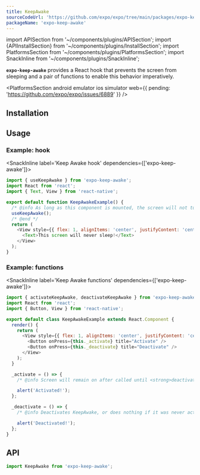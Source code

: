 ```yaml
---
title: KeepAwake
sourceCodeUrl: 'https://github.com/expo/expo/tree/main/packages/expo-keep-awake'
packageName: 'expo-keep-awake'
---
```


import APISection from '~/components/plugins/APISection';
import {APIInstallSection} from '~/components/plugins/InstallSection';
import PlatformsSection from '~/components/plugins/PlatformsSection';
import SnackInline from '~/components/plugins/SnackInline';

**`expo-keep-awake`** provides a React hook that prevents the screen from sleeping and a pair of functions to enable this behavior imperatively.

<PlatformsSection android emulator ios simulator web={{ pending: 'https://github.com/expo/expo/issues/6889' }} />

## Installation

<APIInstallSection />

## Usage

### Example: hook

<SnackInline label='Keep Awake hook' dependencies={['expo-keep-awake']}>

```javascript
import { useKeepAwake } from 'expo-keep-awake';
import React from 'react';
import { Text, View } from 'react-native';

export default function KeepAwakeExample() {
  /* @info As long as this component is mounted, the screen will not turn off from being idle. */
  useKeepAwake();
  /* @end */
  return (
    <View style={{ flex: 1, alignItems: 'center', justifyContent: 'center' }}>
      <Text>This screen will never sleep!</Text>
    </View>
  );
}
```

</SnackInline>

### Example: functions

<SnackInline label='Keep Awake functions' dependencies={['expo-keep-awake']}>

```javascript
import { activateKeepAwake, deactivateKeepAwake } from 'expo-keep-awake';
import React from 'react';
import { Button, View } from 'react-native';

export default class KeepAwakeExample extends React.Component {
  render() {
    return (
      <View style={{ flex: 1, alignItems: 'center', justifyContent: 'center' }}>
        <Button onPress={this._activate} title="Activate" />
        <Button onPress={this._deactivate} title="Deactivate" />
      </View>
    );
  }

  _activate = () => {
    /* @info Screen will remain on after called until <strong>deactivateKeepAwake()</strong> is called. */ activateKeepAwake(); /* @end */

    alert('Activated!');
  };

  _deactivate = () => {
    /* @info Deactivates KeepAwake, or does nothing if it was never activated. */ deactivateKeepAwake(); /* @end */

    alert('Deactivated!');
  };
}
```

</SnackInline>

## API

```js
import KeepAwake from 'expo-keep-awake';
```

<APISection packageName="expo-keep-awake" apiName="KeepAwake" />